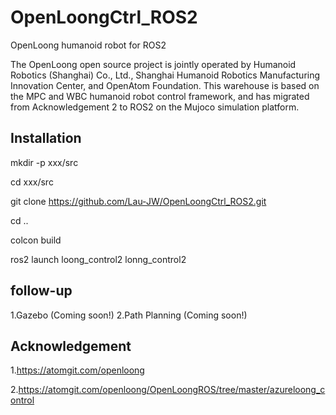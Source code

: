 # OpenLoongCtrl_ROS2
OpenLoong humanoid robot for ROS2

The OpenLoong open source project is jointly operated by Humanoid Robotics (Shanghai) Co., Ltd., Shanghai Humanoid Robotics Manufacturing Innovation Center, and OpenAtom Foundation. This warehouse is based on the MPC and WBC humanoid robot control framework, and has migrated from Acknowledgement 2 to ROS2 on the Mujoco simulation platform.

## Installation
mkdir -p xxx/src

cd xxx/src

git clone https://github.com/Lau-JW/OpenLoongCtrl_ROS2.git

cd ..

colcon build

ros2 launch loong_control2 lonng_control2

## follow-up
1.Gazebo
(Coming soon!)
2.Path Planning
(Coming soon!)

## Acknowledgement

1.https://atomgit.com/openloong

2.https://atomgit.com/openloong/OpenLoongROS/tree/master/azureloong_control
